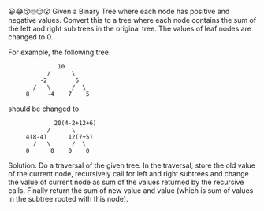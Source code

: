 😀😂😚🙄😏😮
Given a Binary Tree where each node has positive and negative values. Convert this to a tree where each node contains the sum of the left and right sub trees in the original tree. The values of leaf nodes are changed to 0.

For example, the following tree  

                  10
               /      \
             -2        6
           /   \      /  \ 
         8     -4    7    5
should be changed to 

                 20(4-2+12+6)
               /      \
         4(8-4)      12(7+5)
           /   \      /  \ 
         0      0    0    0

Solution: 
Do a traversal of the given tree.
 In the traversal, store the old value of the current node, 
 recursively call for left and right subtrees and change the value of current node as sum of the values returned by the recursive calls. 
 Finally return the sum of new value and value (which is sum of values in the subtree rooted with this node). 
